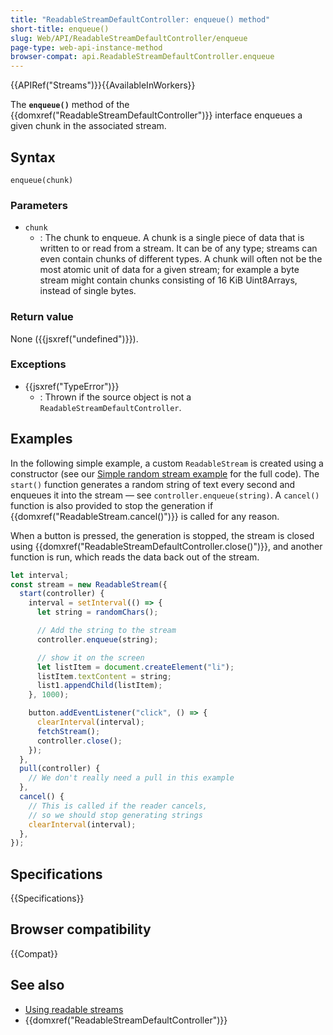```yaml
---
title: "ReadableStreamDefaultController: enqueue() method"
short-title: enqueue()
slug: Web/API/ReadableStreamDefaultController/enqueue
page-type: web-api-instance-method
browser-compat: api.ReadableStreamDefaultController.enqueue
---
```


{{APIRef("Streams")}}{{AvailableInWorkers}}

The **`enqueue()`** method of the
{{domxref("ReadableStreamDefaultController")}} interface enqueues a given chunk in the
associated stream.

## Syntax

```js-nolint
enqueue(chunk)
```

### Parameters

- `chunk`
  - : The chunk to enqueue. A chunk is a single piece of data that is written to or read from a stream. It can be of any type; streams can even contain chunks of different types. A chunk will often not be the most atomic unit of data for a given stream; for example a byte stream might contain chunks consisting of 16 KiB Uint8Arrays, instead of single bytes.

### Return value

None ({{jsxref("undefined")}}).

### Exceptions

- {{jsxref("TypeError")}}
  - : Thrown if the source object is not a `ReadableStreamDefaultController`.

## Examples

In the following simple example, a custom `ReadableStream` is created using
a constructor (see our [Simple random stream example](https://mdn.github.io/dom-examples/streams/simple-random-stream/) for the full code). The `start()` function generates a
random string of text every second and enqueues it into the stream — see
`controller.enqueue(string)`. A `cancel()` function is also
provided to stop the generation if {{domxref("ReadableStream.cancel()")}} is called for
any reason.

When a button is pressed, the generation is stopped, the stream is closed using
{{domxref("ReadableStreamDefaultController.close()")}}, and another function is run,
which reads the data back out of the stream.

```js
let interval;
const stream = new ReadableStream({
  start(controller) {
    interval = setInterval(() => {
      let string = randomChars();

      // Add the string to the stream
      controller.enqueue(string);

      // show it on the screen
      let listItem = document.createElement("li");
      listItem.textContent = string;
      list1.appendChild(listItem);
    }, 1000);

    button.addEventListener("click", () => {
      clearInterval(interval);
      fetchStream();
      controller.close();
    });
  },
  pull(controller) {
    // We don't really need a pull in this example
  },
  cancel() {
    // This is called if the reader cancels,
    // so we should stop generating strings
    clearInterval(interval);
  },
});
```

## Specifications

{{Specifications}}

## Browser compatibility

{{Compat}}

## See also

- [Using readable streams](/en-US/docs/Web/API/Streams_API/Using_readable_streams)
- {{domxref("ReadableStreamDefaultController")}}

